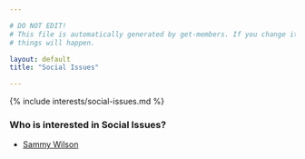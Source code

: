 ```yaml
---

# DO NOT EDIT!
# This file is automatically generated by get-members. If you change it, bad
# things will happen.

layout: default
title: "Social Issues"

---
```


{% include interests/social-issues.md %}

### Who is interested in Social Issues?


* [Sammy Wilson](../members/sammy-wilson.html)
